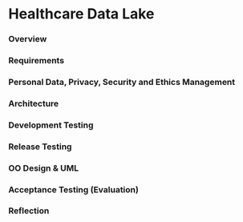 # Healthcare Data Lake

### Overview

### Requirements

### Personal Data, Privacy, Security and Ethics Management

### Architecture

### Development Testing

### Release Testing

### OO Design & UML

### Acceptance Testing (Evaluation)

### Reflection
